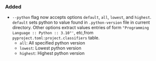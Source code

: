 <!-- markdownlint-disable MD041 -->
<!--
A new scriv changelog fragment.

Uncomment the section that is right (remove the HTML comment wrapper).
-->

<!--
### Removed

- A bullet item for the Removed category.

-->

### Added

- `--python` flag now accepts options `default`, `all`, `lowest`, and `highest`.
  `default` sets python to value found in `.python-version` file in current
  directory. Other options extract values entries of form
  `"Programming Language :: Python :: 3.10"'`, etc,from
  `pyproject.toml:project.classifiers` table.
  - `all`: All specified python version
  - `lowest`: Lowest python version
  - `highest`: Highest python version

<!--
### Changed

- A bullet item for the Changed category.

-->
<!--
### Deprecated

- A bullet item for the Deprecated category.

-->
<!--
### Fixed

- A bullet item for the Fixed category.

-->
<!--
### Security

- A bullet item for the Security category.

-->
